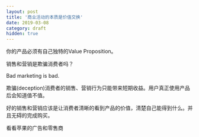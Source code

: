 ```yaml
---
layout: post
title: '商业活动的本质是价值交换'
date: 2019-03-08
category: draft
hidden: true
---
```


你的产品必须有自己独特的Value Proposition。

销售和营销是欺骗消费者吗？

Bad marketing is bad.

欺骗(deception)消费者的销售、营销行为只能带来短期收益。用户真正使用产品后会知道值不值。

好的销售和营销应该是让消费者清晰的看到产品的价值，清楚自己能得到什么。并且无碍的完成购买。

看看苹果的广告和零售商
